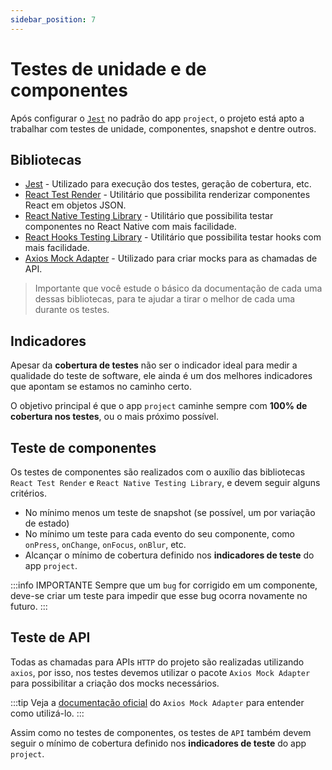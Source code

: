 ```yaml
---
sidebar_position: 7
---
```


# Testes de unidade e de componentes

Após configurar o [`Jest`](../architecture/jest.md) no padrão do app `project`, o projeto está apto a trabalhar com testes de unidade, componentes, snapshot e dentre outros.

## Bibliotecas

- [Jest](https://jestjs.io/) - Utilizado para execução dos testes, geração de cobertura, etc.
- [React Test Render](https://reactjs.org/docs/test-renderer.html) - Utilitário que possibilita renderizar componentes React em objetos JSON.
- [React Native Testing Library](https://callstack.github.io/react-native-testing-library/) - Utilitário que possibilita testar componentes no React Native com mais facilidade.
- [React Hooks Testing Library](https://react-hooks-testing-library.com/) - Utilitário que possibilita testar hooks com mais facilidade.
- [Axios Mock Adapter](https://github.com/ctimmerm/axios-mock-adapter) - Utilizado para criar mocks para as chamadas de API.

> Importante que você estude o básico da documentação de cada uma dessas bibliotecas, para te ajudar a tirar o melhor de cada uma durante os testes.

## Indicadores

Apesar da **cobertura de testes** não ser o indicador ideal para medir a qualidade do teste de software, ele ainda é um dos melhores indicadores que apontam se estamos no caminho certo.

O objetivo principal é que o app `project` caminhe sempre com **100% de cobertura nos testes**, ou o mais próximo possível.

## Teste de componentes

Os testes de componentes são realizados com o auxílio das bibliotecas `React Test Render` e `React Native Testing Library`, e devem seguir alguns critérios.

- No mínimo menos um teste de snapshot (se possível, um por variação de estado)
- No mínimo um teste para cada evento do seu componente, como `onPress`, `onChange`, `onFocus`, `onBlur`, etc.
- Alcançar o mínimo de cobertura definido nos **indicadores de teste** do app `project`. 

:::info IMPORTANTE
Sempre que um `bug` for corrigido em um componente, deve-se criar um teste para impedir que esse bug ocorra novamente no futuro.
:::

## Teste de API

Todas as chamadas para APIs `HTTP` do projeto são realizadas utilizando `axios`, por isso, nos testes devemos utilizar o pacote `Axios Mock Adapter` para possibilitar a criação dos mocks necessários.

:::tip
Veja a [documentação oficial](https://github.com/ctimmerm/axios-mock-adapter) do `Axios Mock Adapter` para entender como utilizá-lo.
:::

Assim como no testes de componentes, os testes de `API` também devem seguir o mínimo de cobertura definido nos **indicadores de teste** do app `project`. 
